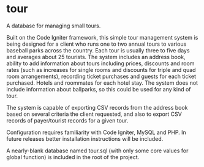 tour
====

A database for managing small tours. 

Built on the Code Igniter framework, this simple tour management system is being designed for a client who runs one to two annual tours to various baseball parks across the country. Each tour is usually three to five days and averages about 25 tourists. The system includes an address book, ability to add information about tours including prices, discounts and room rates (such as increases for single rooms and discounts for triple and quad room arrangements), recording ticket purchases and guests for each ticket purchased. Hotels and roommates for each hotel stay. The system does not include information about ballparks, so this could be used for any kind of tour. 

The system is capable of exporting CSV records from the address book based on several criteria the client requested, and also to export CSV records of payer/tourist records for a given tour. 

Configuration requires familiarity with Code Igniter, MySQL and PHP. In future releases better installation instructions will be included. 

A nearly-blank database named tour.sql (with only some core values for global function) is included in the root of the project. 
